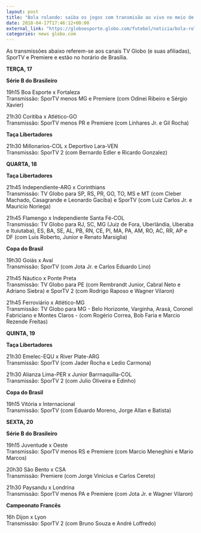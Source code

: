 ```yaml
---
layout: post
title: "Bola rolando: saiba os jogos com transmisão ao vivo no meio de semana"
date: 2018-04-17T17:46:12+00:00
external_link: "https://globoesporte.globo.com/futebol/noticia/bola-rolando-saiba-os-jogos-com-transmissao-ao-vivo-no-meio-de-semana.ghtml"
categories: news globo.com
---
```

 
 
 

 
 
 
 

As transmissões abaixo referem-se aos canais TV Globo (e suas afiliadas), SporTV e Premiere e estão no horário de Brasília.

 
 
 

**TERÇA, 17**

 
 
 

**Série B do Brasileiro**

 
 
 

19h15 Boa Esporte x Fortaleza  
Transmissão: SporTV menos MG e Premiere (com Odinei Ribeiro e Sérgio Xavier)

 
 
 

21h30 Coritiba x Atlético-GO  
Transmissão: SporTV menos PR e Premiere (com Linhares Jr. e Gil Rocha)

 
 
 

**Taça Libertadores**

 
 
 

21h30 Millonarios-COL x Deportivo Lara-VEN  
Transmissão: SporTV 2 (com Bernardo Edler e Ricardo Gonzalez)

 
 
 

**QUARTA, 18**

 
 
 

**Taça Libertadores**

 
 
 

21h45 Independiente-ARG x Corinthians  
Transmissão: TV Globo para SP, RS, PR, GO, TO, MS e MT (com Cleber Machado, Casagrande e Leonardo Gaciba) e SporTV (com Luiz Carlos Jr. e Mauricio Noriega)

 
 
 

21h45 Flamengo x Independiente Santa Fé-COL  
Transmissão: TV Globo para RJ, SC, MG (Juiz de Fora, Uberlândia, Uberaba e Ituiutaba), ES, BA, SE, AL, PB, RN, CE, PI, MA, PA, AM, RO, AC, RR, AP e DF (com Luis Roberto, Junior e Renato Marsiglia)

 
 
 

**Copa do Brasil**

 
 
 

19h30 Goiás x Avaí  
Transmissão: SporTV (com Jota Jr. e Carlos Eduardo Lino)

 
 
 

21h45 Náutico x Ponte Preta  
Transmissão: TV Globo para PE (com Rembrandt Junior, Cabral Neto e Adriano Siebra) e SporTV 2 (com Rodrigo Raposo e Wagner Vilaron)

 
 
 

21h45 Ferroviário x Atlético-MG  
Transmissão: TV Globo para MG - Belo Horizonte, Varginha, Araxá, Coronel Fabriciano e Montes Claros - (com Rogério Correa, Bob Faria e Marcio Rezende Freitas)

 
 
 

**QUINTA, 19**

 
 
 

**Taça Libertadores**

 
 
 

21h30 Emelec-EQU x River Plate-ARG  
Transmissão: SporTV (com Jader Rocha e Ledio Carmona)

 
 
 

21h30 Alianza Lima-PER x Junior Barrnaquilla-COL  
Transmissão: SporTV 2 (com Julio Oliveira e Edinho)

 
 
 

**Copa do Brasil**

 
 
 

19h15 Vitória x Internacional  
Transmissão: SporTV (com Eduardo Moreno, Jorge Allan e Batista)

 
 
 

**SEXTA, 20**

 
 
 

**Série B do Brasileiro**

 
 
 

19h15 Juventude x Oeste  
Transmissão: SporTV menos RS e Premiere (com Marcio Meneghini e Mario Marcos)

 
 
 

20h30 São Bento x CSA  
Transmissão: Premiere (com Jorge Vinicius e Carlos Cereto)

 
 
 

21h30 Paysandu x Londrina  
Transmissão: SporTV menos PA e Premiere (com Jota Jr. e Wagner Vilaron)

 
 
 

 
 
 

**Campeonato Francês**

 
 
 
 

16h Dijon x Lyon  
Transmissão: SporTV 2 (com Bruno Souza e André Loffredo)

 
 
 
